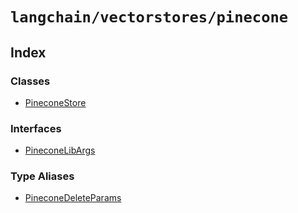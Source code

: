 `langchain/vectorstores/pinecone`
=================================

Index[](#index "Direct link to Index")
---------------------------------------

### Classes[](#classes "Direct link to Classes")

*   [PineconeStore](/docs/api/vectorstores_pinecone/classes/PineconeStore)

### Interfaces[](#interfaces "Direct link to Interfaces")

*   [PineconeLibArgs](/docs/api/vectorstores_pinecone/interfaces/PineconeLibArgs)

### Type Aliases[](#type-aliases "Direct link to Type Aliases")

*   [PineconeDeleteParams](/docs/api/vectorstores_pinecone/types/PineconeDeleteParams)